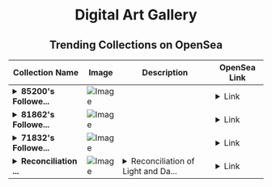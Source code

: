 <div align="center">

# Digital Art Gallery

## Trending Collections on OpenSea

| Collection Name                       | Image                                                                                     | Description                       | OpenSea Link                                                                                          |
|---------------------------------------|-------------------------------------------------------------------------------------------|-----------------------------------|--------------------------------------------------------------------------------------------------------|
| **<details><summary>85200's Followe...</summary>85200's Follower</details>** | ![Image](https://i.seadn.io/s/raw/files/19f9f090920392cc3650cbdf4361755b.png?w=500&auto=format?w=200&auto=format) |  | <details><summary>Link</summary>[85200's Follower](https://opensea.io/collection/85200-s-follower)</details> |
| **<details><summary>81862's Followe...</summary>81862's Follower</details>** | ![Image](https://i.seadn.io/s/raw/files/19f9f090920392cc3650cbdf4361755b.png?w=500&auto=format?w=200&auto=format) |  | <details><summary>Link</summary>[81862's Follower](https://opensea.io/collection/81862-s-follower)</details> |
| **<details><summary>71832's Followe...</summary>71832's Follower</details>** | ![Image](https://i.seadn.io/s/raw/files/19f9f090920392cc3650cbdf4361755b.png?w=500&auto=format?w=200&auto=format) |  | <details><summary>Link</summary>[71832's Follower](https://opensea.io/collection/71832-s-follower)</details> |
| **<details><summary>Reconciliation ...</summary>Reconciliation of Light and Darkness #17</details>** | ![Image](https://i.seadn.io/s/raw/files/aca905dfc8e554b07a6b34ec2aa32ee9.png?w=500&auto=format?w=200&auto=format) | <details><summary>Reconciliation of Light and Da...</summary>Reconciliation of Light and Darknessシリーズ外伝 『Yggdrasil』</details> | <details><summary>Link</summary>[Reconciliation of Light and Darkness #17](https://opensea.io/collection/reconciliation-of-light-and-darkness-17)</details> |

</div>